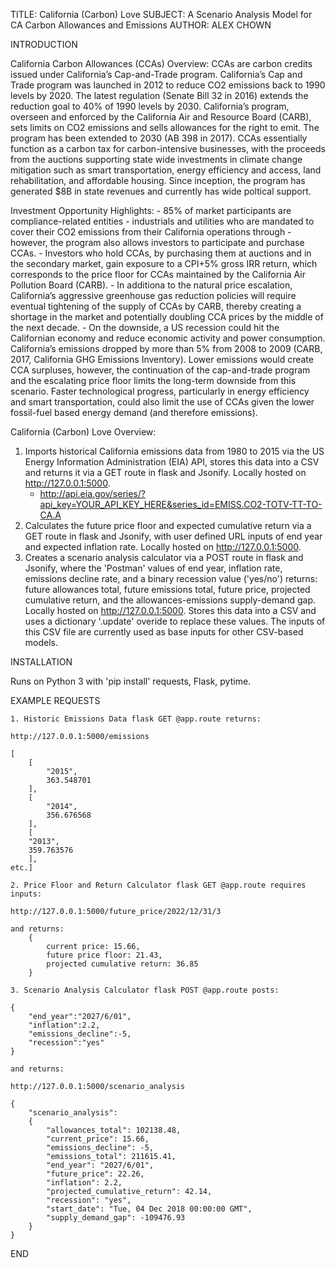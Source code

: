 TITLE: California (Carbon) Love
SUBJECT: A Scenario Analysis Model for CA Carbon Allowances and Emissions
AUTHOR: ALEX CHOWN 

INTRODUCTION

California Carbon Allowances (CCAs) Overview:
	 CCAs are carbon credits issued under California’s Cap-and-Trade program. California’s Cap and Trade program was launched in 2012 to reduce CO2 emissions back to 1990 levels by 2020. The latest regulation (Senate Bill 32 in 2016) extends the reduction goal to 40% of 1990 levels by 2030. California’s program, overseen and enforced by the California Air and Resource Board (CARB), sets limits on CO2 emissions and sells allowances for the right to emit. The program has been extended to 2030 (AB 398 in 2017). CCAs essentially function as a carbon tax for carbon-intensive businesses, with the proceeds from the auctions supporting state wide investments in climate change mitigation such as smart transportation, energy efficiency and access, land rehabilitation, and affordable housing.  Since inception, the program has generated $8B in state revenues and currently has wide poltical support. 

Investment Opportunity Highlights:
	- 85% of market participants are compliance-related entities - industrials and utilities who are mandated to cover their CO2 emissions from their California operations through - however, the program also allows investors to participate and purchase CCAs.
	- Investors who hold CCAs, by purchasing them at auctions and in the secondary market, gain exposure to a CPI+5% gross IRR return, which corresponds to the price floor for CCAs maintained by the California Air Pollution Board (CARB).
	- In additiona to the natural price escalation, California’s aggressive greenhouse gas reduction policies will require eventual tightening of the supply of CCAs by CARB, thereby creating a shortage in the market and potentially doubling CCA prices by the middle of the next decade.
	- On the downside, a US recession could hit the Californian economy and reduce economic activity and power consumption. California’s emissions dropped by more than 5% from 2008 to 2009 (CARB, 2017, California GHG Emissions Inventory). Lower emissions would create CCA surpluses, however, the continuation of the cap-and-trade program and the escalating price floor limits the long-term downside from this scenario. Faster technological progress, particularly in energy efficiency and smart transportation, could also limit the use of CCAs given the lower fossil-fuel based energy demand (and therefore emissions). 

California (Carbon) Love Overview:
  1. Imports historical California emissions data from 1980 to 2015 via the US Energy Information Administration (EIA) API, stores this data into a CSV and returns it via a GET route in flask and Jsonify. Locally hosted on http://127.0.0.1:5000. 
		- http://api.eia.gov/series/?api_key=YOUR_API_KEY_HERE&series_id=EMISS.CO2-TOTV-TT-TO-CA.A
  2. Calculates the future price floor and expected cumulative return via a GET route in flask and Jsonify, with user defined URL inputs of end year and expected inflation rate. Locally hosted on http://127.0.0.1:5000.
  3. Creates a scenario analysis calculator via a POST route in flask and Jsonify, where the 'Postman' values of end year, inflation rate, emissions decline rate, and a binary recession value ('yes/no') returns: future allowances total, future emissions total, future price, projected cumulative return, and the allowances-emissions supply-demand gap.  Locally hosted on http://127.0.0.1:5000. Stores this data into a CSV and uses a dictionary '.update' overide to replace these values.  The inputs of this CSV file are currently used as base inputs for other CSV-based models. 

INSTALLATION

Runs on Python 3 with 'pip install' requests, Flask, pytime.

EXAMPLE REQUESTS

	1. Historic Emissions Data flask GET @app.route returns:

	http://127.0.0.1:5000/emissions

	[
		[
			"2015",
			363.548701
		],
		[
			"2014",
			356.676568
		],
		[
		"2013",
		359.763576
		],
	etc.]

	2. Price Floor and Return Calculator flask GET @app.route requires inputs:

	http://127.0.0.1:5000/future_price/2022/12/31/3

	and returns:
		{
			current price: 15.66,
			future price floor: 21.43,
			projected cumulative return: 36.85
		}

	3. Scenario Analysis Calculator flask POST @app.route posts:

	{
		"end_year":"2027/6/01",
		"inflation":2.2,
		"emissions_decline":-5,
		"recession":"yes"
	}

	and returns:

	http://127.0.0.1:5000/scenario_analysis

	{
    	"scenario_analysis": 
    	{
	        "allowances_total": 102138.48,
	        "current_price": 15.66,
	        "emissions_decline": -5,
	        "emissions_total": 211615.41,
	        "end_year": "2027/6/01",
	        "future_price": 22.26,
	        "inflation": 2.2,
	        "projected_cumulative_return": 42.14,
	        "recession": "yes",
	        "start_date": "Tue, 04 Dec 2018 00:00:00 GMT",
	        "supply_demand_gap": -109476.93
   		}
	}

END
